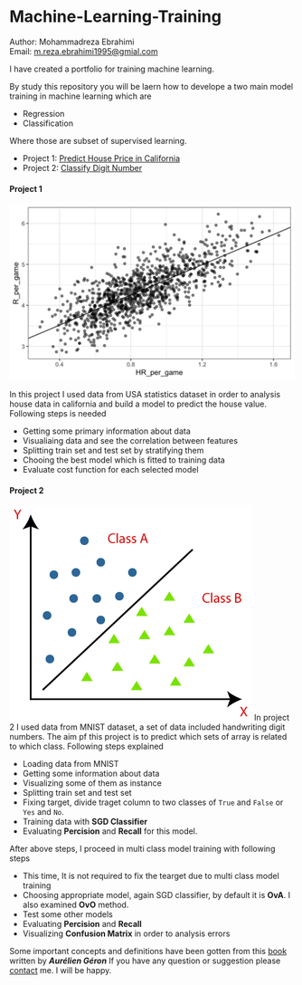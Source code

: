 # Machine-Learning-Training

Author: Mohammadreza Ebrahimi  
Email: [m.reza.ebrahimi1995@gmial.com](mailto:m.reza.ebrahimi1995@gmial.com)

I have created a portfolio for training machine learning. 

By study this repository you will be laern how to develope a two main model training in machine learning which are   
- Regression  
- Classification

Where those are subset of supervised learning.  

- Project 1: [Predict House Price in California](https://github.com/mohammadreza-ebrahimi/Machine-Learning-Training/tree/main/House-Regression)
- Project 2: [Classify Digit Number](https://github.com/mohammadreza-ebrahimi/Machine-Learning-Training/tree/main/Digit-Classifier)  

#### Project 1  
![hr-versus-runs-regression-1](hr-versus-runs-regression-1.png)

In this project I used data from USA statistics dataset in order to analysis house data in california and build a model to predict the house value. Following steps 
is needed  

- Getting some primary information about data
- Visualiaing data and see the correlation between features
- Splitting train set and test set by stratifying them
- Chooing the best model which is fitted to training data
- Evaluate cost function for each selected model

#### Project 2
![classification-algorithm-in-machine-learning](classification-algorithm-in-machine-learning.png)
In project 2 I used data from MNIST dataset, a set of data included handwriting digit numbers. The aim pf this project is to predict which sets of array is related to which class. Following steps explained  

- Loading data from MNIST
- Getting some information about data
- Visualizing some of them as instance
- Splitting train set and test set
- Fixing target, divide traget column to two classes of `True` and `False` or `Yes` and `No`.
- Training data with **SGD Classifier**
- Evaluating **Percision** and **Recall** for this model.

After above steps, I proceed in multi class model training with following steps  
- This time, It is not required to fix the tearget due to multi class model training
- Choosing appropriate model, again SGD classifier, by default it is **OvA**. I also examined **OvO** method.
- Test some other models
- Evaluating **Percision** and **Recall**
- Visualizing **Confusion Matrix** in order to analysis errors

Some important concepts and definitions have been gotten from this [book](https://www.amazon.com/Hands-Machine-Learning-Scikit-Learn-TensorFlow/dp/1492032646) written by ***Aurélien Géron***
If you have any question or suggestion please [contact](mailto:m.reza.ebrahimi1995@gmial.com) me. 
I will be happy.
